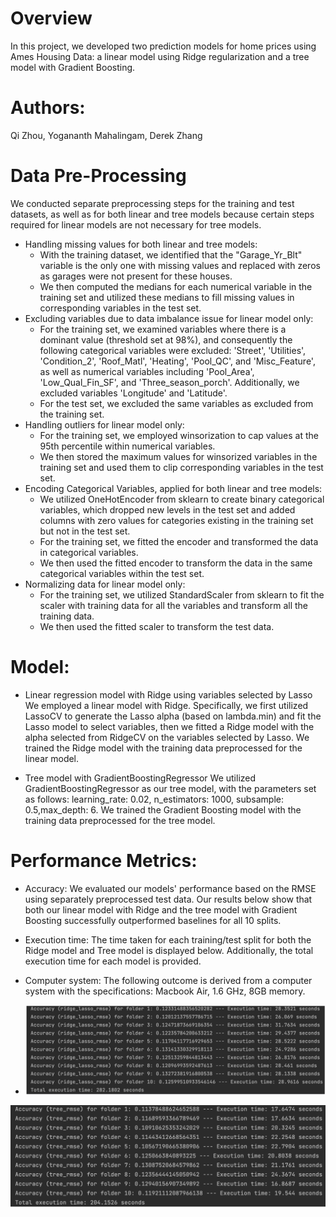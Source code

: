 # Overview
In this project, we developed two prediction models for home prices using Ames Housing Data: a linear model using Ridge regularization and a tree model with Gradient Boosting.
# Authors:
Qi Zhou,
Yogananth Mahalingam,
Derek Zhang
# Data Pre-Processing
We conducted separate preprocessing steps for the training and test datasets, as well as for both linear and tree models because certain steps required for linear models are not necessary for tree models.
* Handling missing values for both linear and tree models:
  * With the training dataset, we identified that the "Garage_Yr_Blt" variable is the only one with missing values and replaced with zeros as garages were not present for these houses.
  * We then computed the medians for each numerical variable in the training set and utilized these medians to fill missing values in corresponding variables in the test set.
* Excluding variables due to data imbalance issue for linear model only:
  * For the training set, we examined variables where there is a dominant value (threshold set at 98%), and consequently the following categorical variables were excluded: 'Street', 'Utilities', 'Condition_2', 'Roof_Matl', 'Heating', 'Pool_QC', and 'Misc_Feature', as well as numerical variables including 'Pool_Area', 'Low_Qual_Fin_SF', and 'Three_season_porch'. Additionally, we excluded variables 'Longitude' and 'Latitude'.
  * For the test set, we excluded the same variables as excluded from the training set.
* Handling outliers for linear model only:
  * For the training set, we employed winsorization to cap values at the 95th percentile within numerical variables.
  * We then stored the maximum values for winsorized variables in the training set and used them to clip corresponding variables in the test set.
* Encoding Categorical Variables, applied for both linear and tree models:
  * We utilized OneHotEncoder from sklearn to create binary categorical variables, which
dropped new levels in the test set and added columns with zero values for categories
existing in the training set but not in the test set.
  * For the training set, we fitted the encoder and transformed the data in categorical variables.
  * We then used the fitted encoder to transform the data in the same categorical variables
within the test set.
* Normalizing data for linear model only:
  * For the training set, we utilized StandardScaler from sklearn to fit the scaler with training
data for all the variables and transform all the training data.
  * We then used the fitted scaler to transform the test data.
 
# Model:

* Linear regression model with Ridge using variables selected by Lasso
We employed a linear model with Ridge. Specifically, we first utilized LassoCV to generate the Lasso alpha (based on lambda.min) and fit the Lasso model to select variables, then we fitted a Ridge model with the alpha selected from RidgeCV on the variables selected by Lasso. We trained the Ridge model with the training data preprocessed for the linear model.

* Tree model with GradientBoostingRegressor
We utilized GradientBoostingRegressor as our tree model, with the parameters set as follows: learning_rate: 0.02, n_estimators: 1000, subsample: 0.5,max_depth: 6. We trained the Gradient Boosting model with the training data preprocessed for the tree model.

# Performance Metrics:
* Accuracy: We evaluated our models' performance based on the RMSE using separately preprocessed test data. Our results below show that both our linear model with Ridge and the tree model with Gradient Boosting successfully outperformed baselines for all 10 splits.
* Execution time: The time taken for each training/test split for both the Ridge model and Tree model is displayed below. Additionally, the total execution time for each model is provided.
* Computer system: The following outcome is derived from a computer system with the specifications: Macbook Air, 1.6 GHz, 8GB memory.

* ![RMSE for linear model with Ridge:](Ridge.png)

![RMSE for tree model with Gradient Boosting:](GradientBoosting.png)



